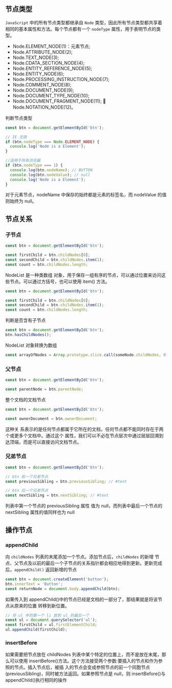 ## 节点类型

`JavaScript` 中的所有节点类型都继承自 `Node` 类型，因此所有节点类型都共享着相同的基本属性和方法。每个节点都有一个 `nodeType` 属性，用于表明节点的类型。

- Node.ELEMENT_NODE(1)：元素节点;
- Node.ATTRIBUTE_NODE(2);
- Node.TEXT_NODE(3);
- Node.CDATA_SECTION_NODE(4);
- Node.ENTITY_REFERENCE_NODE(5);
- Node.ENTITY_NODE(6);
- Node.PROCESSING_INSTRUCTION_NODE(7);
- Node.COMMENT_NODE(8);
- Node.DOCUMENT_NODE(9);
- Node.DOCUMENT_TYPE_NODE(10);
- Node.DOCUMENT_FRAGMENT_NODE(11);  Node.NOTATION_NODE(12)。

判断节点类型

```js
const btn = document.getElementById('btn');

// IE 无效
if (btn.nodeType === Node.ELEMENT_NODE) {
  console.log('Node is a Element');
}

//适用于所有浏览器
if (btn.nodeType === 1) {
  console.log(btn.nodeName); // BUTTON
  console.log(btn.nodeValue); // null
  console.log('Node is a Element');
}
```

对于元素节点，nodeName 中保存的始终都是元素的标签名，而 nodeValue 的值则始终为 null。

## 节点关系

### 子节点

```js
const btn = document.getElementById('btn');

const firstChild = btn.childNodes[0];
const secondChild = btn.childNodes.item(1);
const count = btn.childNodes.length;
```

NodeList 是一种类数组 对象，用于保存一组有序的节点，可以通过位置来访问这些节点。可以通过方括号，也可以使用 item() 方法。

```js
const btn = document.getElementById('btn');

const firstChild = btn.childNodes[0];
const secondChild = btn.childNodes.item(1);
const count = btn.childNodes.length;
```

判断是否含有子节点

```js
const btn = document.getElementById('btn');
btn.hasChildNodes();
```

NodeList 对象转换为数组

```js
const arrayOfNodes = Array.prototype.slice.call(someNode.childNodes, 0);
```

### 父节点

```js
const btn = document.getElementById('btn');

const parentNode = btn.parentNode;
```

整个文档的文档节点

```js
const btn = document.getElementById('btn');

const ownerDocument = btn.ownerDocument;
```

这种关 系表示的是任何节点都属于它所在的文档，任何节点都不能同时存在于两个或更多个文档中。通过这个 属性，我们可以不必在节点层次中通过层层回溯到达顶端，而是可以直接访问文档节点。

### 兄弟节点

```js
const btn = document.getElementById('btn');

// btn 前一个兄弟节点
const previousSibling = btn.previousSibling; // #text

// btn 后一个兄弟节点
const nextSibling = btn.nextSibling; // #text
```

列表中第一个节点的 previousSibling 属性 值为 null，而列表中最后一个节点的 nextSibling 属性的值同样也为 null

## 操作节点

### appendChild

向 `childNodes` 列表的末尾添加一个节点。添加节点后，`childNodes` 的新增 节点、父节点及以前的最后一个子节点的关系指针都会相应地得到更新。更新完成后，`appendChild()` 返回新增的节点

```js
const btn = document.createElement('button');
btn.innerText = 'Button';
const returnNode = document.body.appendChild(btn);
```

如果传入到 appendChild()中的节点已经是文档的一部分了，那结果就是将该节点从原来的位置 转移到新位置。

```js
// 将 ul 中的第一个 li 放到 ul 的最后一个
const ul = document.querySelector('ul');
const firstChild = ul.firstElementChild;
ul.appendChild(firstChild);
```

### insertBefore

如果需要把节点放在 childNodes 列表中某个特定的位置上，而不是放在末尾，那么可以使用 insertBefore()方法。这个方法接受两个参数:要插入的节点和作为参照的节点。插入节点后，被插 入的节点会变成参照节点的前一个同胞节点(previousSibling)，同时被方法返回。如果参照节点是 null，则 insertBefore()与 appendChild()执行相同的操作
